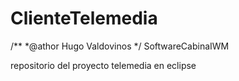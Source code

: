 ClienteTelemedia
================
/**
*@athor Hugo Valdovinos
*/
SoftwareCabinaIWM

repositorio del proyecto telemedia en eclipse 
